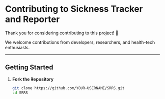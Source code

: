 # Contributing to Sickness Tracker and Reporter

Thank you for considering contributing to this project! 🚀

We welcome contributions from developers, researchers, and health-tech enthusiasts.

---

## Getting Started

1. **Fork the Repository**
   ```bash
   git clone https://github.com/YOUR-USERNAME/SRRS.git
   cd SRRS
